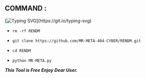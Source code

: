 ## COMMAND :

[![Typing SVG](https://readme-typing-svg.demolab.com?font=Fira+Code&pause=1000&width=435&lines=RENDM........)](https://git.io/typing-svg)


* `rm -rf RENDM`

* `git clone https://github.com/MR-META-404-CYBER/RENDM.git`

* `cd RENDM`

* `python MR-META.py`


___This Tool is Free Enjoy Dear User.___</br>
